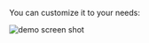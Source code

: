 You can customize it to your needs:

![demo screen shot](https://raw.githubusercontent.com/ma-ha/easy-web-app/master/examples/custom-css/CustomCSS-ScreenShot.png)

